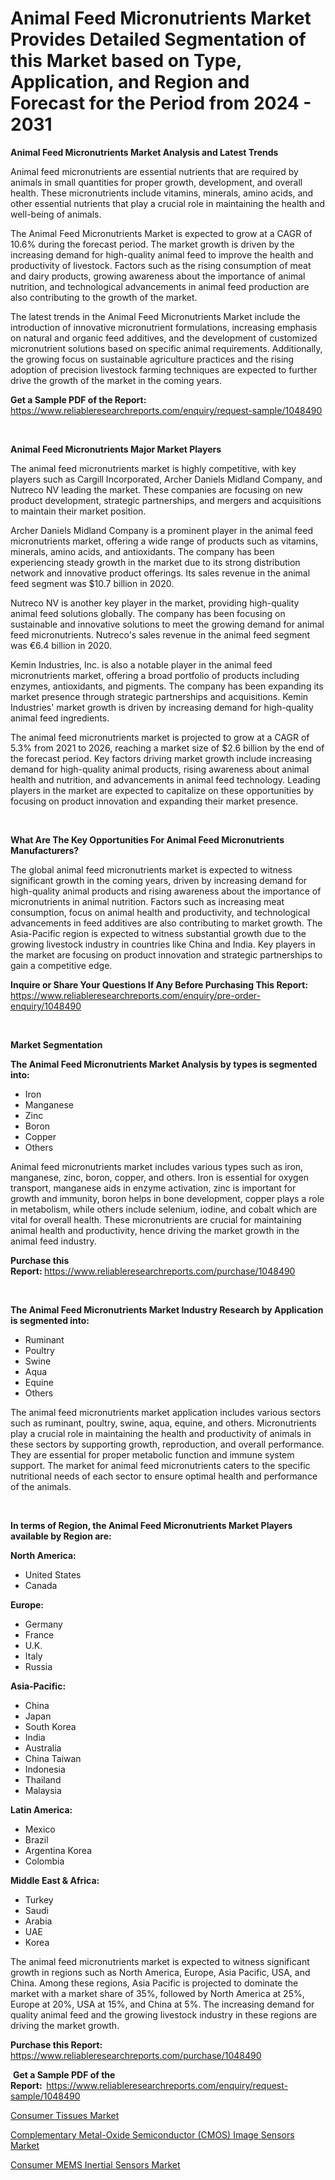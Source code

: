 <p><h1>Animal Feed Micronutrients Market Provides Detailed Segmentation of this Market based on Type, Application, and Region and Forecast for the Period from 2024 - 2031</h1></p><p><strong>Animal Feed Micronutrients Market Analysis and Latest Trends</strong></p>
<p><p>Animal feed micronutrients are essential nutrients that are required by animals in small quantities for proper growth, development, and overall health. These micronutrients include vitamins, minerals, amino acids, and other essential nutrients that play a crucial role in maintaining the health and well-being of animals.</p><p>The Animal Feed Micronutrients Market is expected to grow at a CAGR of 10.6% during the forecast period. The market growth is driven by the increasing demand for high-quality animal feed to improve the health and productivity of livestock. Factors such as the rising consumption of meat and dairy products, growing awareness about the importance of animal nutrition, and technological advancements in animal feed production are also contributing to the growth of the market.</p><p>The latest trends in the Animal Feed Micronutrients Market include the introduction of innovative micronutrient formulations, increasing emphasis on natural and organic feed additives, and the development of customized micronutrient solutions based on specific animal requirements. Additionally, the growing focus on sustainable agriculture practices and the rising adoption of precision livestock farming techniques are expected to further drive the growth of the market in the coming years.</p></p>
<p><strong>Get a Sample PDF of the Report:&nbsp;</strong> <a href="https://www.reliableresearchreports.com/enquiry/request-sample/1048490">https://www.reliableresearchreports.com/enquiry/request-sample/1048490</a></p>
<p>&nbsp;</p>
<p><strong>Animal Feed Micronutrients Major Market Players</strong></p>
<p><p>The animal feed micronutrients market is highly competitive, with key players such as Cargill Incorporated, Archer Daniels Midland Company, and Nutreco NV leading the market. These companies are focusing on new product development, strategic partnerships, and mergers and acquisitions to maintain their market position.</p><p>Archer Daniels Midland Company is a prominent player in the animal feed micronutrients market, offering a wide range of products such as vitamins, minerals, amino acids, and antioxidants. The company has been experiencing steady growth in the market due to its strong distribution network and innovative product offerings. Its sales revenue in the animal feed segment was $10.7 billion in 2020.</p><p>Nutreco NV is another key player in the market, providing high-quality animal feed solutions globally. The company has been focusing on sustainable and innovative solutions to meet the growing demand for animal feed micronutrients. Nutreco's sales revenue in the animal feed segment was €6.4 billion in 2020.</p><p>Kemin Industries, Inc. is also a notable player in the animal feed micronutrients market, offering a broad portfolio of products including enzymes, antioxidants, and pigments. The company has been expanding its market presence through strategic partnerships and acquisitions. Kemin Industries' market growth is driven by increasing demand for high-quality animal feed ingredients.</p><p>The animal feed micronutrients market is projected to grow at a CAGR of 5.3% from 2021 to 2026, reaching a market size of $2.6 billion by the end of the forecast period. Key factors driving market growth include increasing demand for high-quality animal products, rising awareness about animal health and nutrition, and advancements in animal feed technology. Leading players in the market are expected to capitalize on these opportunities by focusing on product innovation and expanding their market presence.</p></p>
<p>&nbsp;</p>
<p><strong>What Are The Key Opportunities For Animal Feed Micronutrients Manufacturers?</strong></p>
<p><p>The global animal feed micronutrients market is expected to witness significant growth in the coming years, driven by increasing demand for high-quality animal products and rising awareness about the importance of micronutrients in animal nutrition. Factors such as increasing meat consumption, focus on animal health and productivity, and technological advancements in feed additives are also contributing to market growth. The Asia-Pacific region is expected to witness substantial growth due to the growing livestock industry in countries like China and India. Key players in the market are focusing on product innovation and strategic partnerships to gain a competitive edge.</p></p>
<p><strong>Inquire or Share Your Questions If Any Before Purchasing This Report:</strong> <a href="https://www.reliableresearchreports.com/enquiry/pre-order-enquiry/1048490">https://www.reliableresearchreports.com/enquiry/pre-order-enquiry/1048490</a></p>
<p>&nbsp;</p>
<p><strong>Market Segmentation</strong></p>
<p><strong>The Animal Feed Micronutrients Market Analysis by types is segmented into:</strong></p>
<p><ul><li>Iron</li><li>Manganese</li><li>Zinc</li><li>Boron</li><li>Copper</li><li>Others</li></ul></p>
<p><p>Animal feed micronutrients market includes various types such as iron, manganese, zinc, boron, copper, and others. Iron is essential for oxygen transport, manganese aids in enzyme activation, zinc is important for growth and immunity, boron helps in bone development, copper plays a role in metabolism, while others include selenium, iodine, and cobalt which are vital for overall health. These micronutrients are crucial for maintaining animal health and productivity, hence driving the market growth in the animal feed industry.</p></p>
<p><strong>Purchase this Report:&nbsp;</strong><a href="https://www.reliableresearchreports.com/purchase/1048490">https://www.reliableresearchreports.com/purchase/1048490</a></p>
<p>&nbsp;</p>
<p><strong>The Animal Feed Micronutrients Market Industry Research by Application is segmented into:</strong></p>
<p><ul><li>Ruminant</li><li>Poultry</li><li>Swine</li><li>Aqua</li><li>Equine</li><li>Others</li></ul></p>
<p><p>The animal feed micronutrients market application includes various sectors such as ruminant, poultry, swine, aqua, equine, and others. Micronutrients play a crucial role in maintaining the health and productivity of animals in these sectors by supporting growth, reproduction, and overall performance. They are essential for proper metabolic function and immune system support. The market for animal feed micronutrients caters to the specific nutritional needs of each sector to ensure optimal health and performance of the animals.</p></p>
<p>&nbsp;</p>
<p><strong>In terms of Region, the Animal Feed Micronutrients Market Players available by Region are:</strong></p>
<p>
    <p> <strong> North America: </strong>
        <ul>
            <li>United States</li>
            <li>Canada</li>
        </ul>
        </p> 
    <p> <strong> Europe: </strong>
        <ul>
            <li>Germany</li>
            <li>France</li>
            <li>U.K.</li>
            <li>Italy</li>
            <li>Russia</li>
        </ul>
        </p> 
    <p> <strong> Asia-Pacific: </strong>
        <ul>
            <li>China</li>
            <li>Japan</li>
            <li>South Korea</li>
            <li>India</li>
            <li>Australia</li>
            <li>China Taiwan</li>
            <li>Indonesia</li>
            <li>Thailand</li>
            <li>Malaysia</li>
        </ul>
        </p> 
    <p> <strong> Latin America: </strong>
        <ul>
            <li>Mexico</li>
            <li>Brazil</li>
            <li>Argentina Korea</li>
            <li>Colombia</li>
        </ul>
        </p> 
    <p> <strong> Middle East & Africa: </strong>
        <ul>
            <li>Turkey</li>
            <li>Saudi</li>
            <li>Arabia</li>
            <li>UAE</li>
            <li>Korea</li>
        </ul>
    </p>
    </p>
<p><p>The animal feed micronutrients market is expected to witness significant growth in regions such as North America, Europe, Asia Pacific, USA, and China. Among these regions, Asia Pacific is projected to dominate the market with a market share of 35%, followed by North America at 25%, Europe at 20%, USA at 15%, and China at 5%. The increasing demand for quality animal feed and the growing livestock industry in these regions are driving the market growth.</p></p>
<p><strong>Purchase this Report: </strong><a href="https://www.reliableresearchreports.com/purchase/1048490">https://www.reliableresearchreports.com/purchase/1048490</a></p>
<p>&nbsp;<strong>Get a Sample PDF of the Report:&nbsp;&nbsp;</strong><a href="https://www.reliableresearchreports.com/enquiry/request-sample/1048490">https://www.reliableresearchreports.com/enquiry/request-sample/1048490</a></p>
<p><strong></strong></p>
<p><p><a href="https://view.publitas.com/reportprime-1/consumer-tissues-market-research-report-reveals-the-latest-trends-and-opportunities-of-this-market-for-period-from-2024-2031/">Consumer Tissues Market</a></p><p><a href="https://view.publitas.com/reportprime-1/complementary-metal-oxide-semiconductor-cmos-image-sensors-market-centers-on-aspects-such-as-market-growth-market-share-market-opportunity-and-projected-forecasts-spanning-from-2024-to-2031/">Complementary Metal-Oxide Semiconductor (CMOS) Image Sensors Market</a></p><p><a href="https://view.publitas.com/reportprime-1/consumer-mems-inertial-sensors-market-share-market-new-trends-analysis-report-by-type-by-application-by-end-use-by-region-and-segment-forecasts-2024-2031/">Consumer MEMS Inertial Sensors Market</a></p></p>